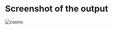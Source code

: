 #                            Screenshot of the output


![casino](https://user-images.githubusercontent.com/21981449/28166379-40ac6012-67f5-11e7-943a-42b05fca0252.jpg)
